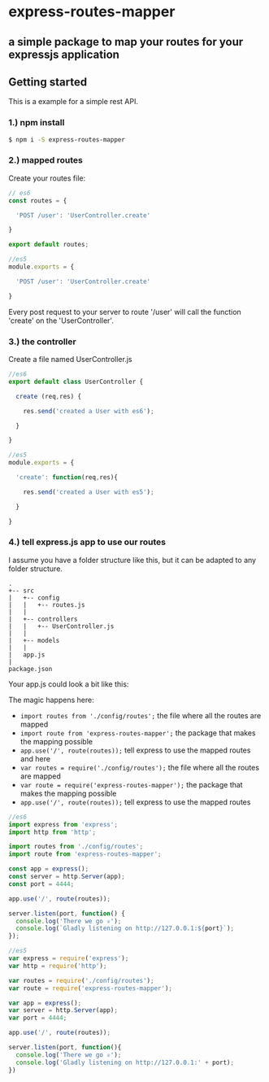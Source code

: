 # express-routes-mapper

## a simple package to map your routes for your expressjs application

## Getting started

This is a example for a simple rest API.

### 1.) npm install

```sh
$ npm i -S express-routes-mapper
```

### 2.) mapped routes

Create your routes file:


```js
// es6
const routes = {

  'POST /user': 'UserController.create'

}

export default routes;

//es5
module.exports = {

  'POST /user': 'UserController.create'

}
```

Every post request to your server to route '/user' will call the function 'create' on the 'UserController'.

### 3.) the controller

Create a file named UserController.js

```js
//es6
export default class UserController {

  create (req,res) {

    res.send('created a User with es6');

  }

}

//es5
module.exports = {

  'create': function(req,res){

    res.send('created a User with es5');

  }

}
```


### 4.) tell express.js app to use our routes

I assume you have a folder structure like this, but it can be adapted to any folder structure. 

```
.
+-- src
|   +-- config
|   |   +-- routes.js
|   |
|   +-- controllers
|   |   +-- UserController.js
|   |
|   +-- models
|   |
|   app.js
|
package.json
```

Your app.js could look a bit like this:

The magic happens here:
* `import routes from './config/routes';` the file where all the routes are mapped
* `import route from 'express-routes-mapper';` the package that makes the mapping possible
* `app.use('/', route(routes));` tell express to use the mapped routes
and here
* `var routes = require('./config/routes');` the file where all the routes are mapped
* `var route = require('express-routes-mapper');` the package that makes the mapping possible
* `app.use('/', route(routes));` tell express to use the mapped routes


```js
//es6
import express from 'express';
import http from 'http';

import routes from './config/routes';
import route from 'express-routes-mapper';

const app = express();
const server = http.Server(app);
const port = 4444;

app.use('/', route(routes));

server.listen(port, function() {
  console.log('There we go ♕');
  console.log(`Gladly listening on http://127.0.0.1:${port}`);
});

//es5
var express = require('express');
var http = require('http');

var routes = require('./config/routes');
var route = require('express-routes-mapper');

var app = express();
var server = http.Server(app);
var port = 4444;

app.use('/', route(routes));

server.listen(port, function(){
  console.log('There we go ♕');
  console.log('Gladly listening on http://127.0.0.1:' + port);
})
```